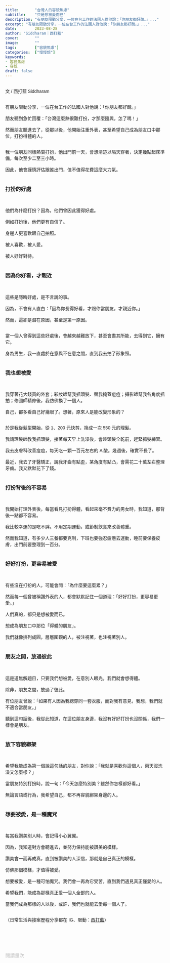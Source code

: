 ```yaml
---
title:       "台灣人的容貌焦慮"
subtitle:    "只是想被愛而已"
description: "有朋友限動分享，一位在台工作的法國人對他說：「你朋友都好醜。」..."
excerpt: "有朋友限動分享，一位在台工作的法國人對他說：「你朋友都好醜。」..."
date:        2023-08-28
author: "Siddharam｜西打藍"
cover:       ""
image:       ""
tags:        ["容貌焦慮"]
categories:  ["慢慢想"]
keywords:
- 容貌焦慮
- 容貌
draft: false
---
```


<article style="font-family: 'Noto Sans TC', '微軟正黑體', sans-serif; font-weight: 300;">

<br>文 / 西打藍 Siddharam<br><br>

有朋友限動分享，一位在台工作的法國人對他說：「你朋友都好醜。」<br><br>
朋友聽到急忙回覆：「台灣這麼熱很難打扮，才那麼隨興，怎了嗎！」<br><br>
然而朋友聽進去了，從那以後，他開始注重外表，甚至希望自己成為朋友口中那位，打扮得體的人。<br><br>

我一位朋友同樣熱衷打扮，他出門前一天，會想清楚以隔天穿著，決定幾點起床準備，每次至少二至三小時。<br><br>
因此，他會謹慎評估跟誰出門，值不值得花費這麼大力氣。<br><br>

<h3 class="article-h1-color">打扮的好處</h3><br>

他們為什麼打扮？因為，他們曾因此獲得好處。<br><br>
例如打扮後，他們更有自信了。<br><br>
身邊人更喜歡跟自己拍照。<br><br>
被人喜歡，被人愛。<br><br>
被人好好對待。<br><br>

<h3 class="article-h1-color">因為你好看，才親近</h3><br>

這些是隱晦好處，是不言說的事。<br><br>
因為，不會有人直白：「因為你長得好看，才跟你當朋友，才親近你。」<br><br>
然而，這卻是潛在原因，甚至是第一原因。<br><br>

當一個人曾得到這些好處後，會越來越難放下，甚至會盡其所能，去得到它，擁有它。<br><br>
身為男生，我一直處於在意與不在意之間，直到我去拍了形象照。<br><br>

<h3 class="article-h1-color">我也想被愛</h3><br>

我穿著花大錢買的外套；彩妝師幫我抓頭髮、替我掩蓋痘痘；攝影師幫我各角度抓拍；修圖師精修後，我仿佛換了一個人。<br><br>
自己，都多看自己好幾眼了。想著，原來人是能改變形象的？<br><br>

於是我從髮型開始，從 1、200 元快剪，換成一次 550 元的理髮。<br><br>
我請理髮師教我抓頭髮，接著每天早上洗澡後，會趁頭髮全乾前，趕緊抓髮練習。<br><br>
我去皮膚科改善痘痘，每天吃一顆一百元左右的 A 酸。幾週後，確實不長了。<br><br>
最近，我去了牙醫矯正，說我牙齒有點歪，某角度有點凸，會需花二十萬左右整理牙齒。我又默默花下了錢。<br><br>

<h3 class="article-h1-color">打扮背後的不容易</h3><br>

我開始打理外表後，每當看見打扮得體，看起來毫不費力的男女時，我知道，那背後一點都不容易。<br><br>
我比較幸運的是吃不胖。不用定期運動，或節制飲食來改善體重。<br><br>
然而我知道，有多少人三餐都要克制，下班也要強忍疲憊去運動，睡前要保養皮膚，出門前要整理到一百分。<br><br>


<h3 class="article-h1-color">好好打扮，更容易被愛</h3><br>

有些沒在打扮的人，可能會問：「為什麼要這麼累？」<br><br>
然而每一個曾被稱讚外表的人，都會默默記住一個道理：「好好打扮，更容易更愛。」<br><br>
人們真的，都只是想被愛而已。<br><br>
想成為朋友口中那位「得體的朋友」。<br><br>
我們就像排列成圓，層層圍觀的人，被注視著，也注視著別人。<br><br>

<h3 class="article-h1-color">朋友之間，放過彼此</h3><br>

這是道無解題目，只要我們想被愛，在意別人眼光，我們就會想得體。<br><br>
除非，朋友之間，放過了彼此。<br><br>
有位朋友曾說：「如果有人因為我總穿同一套衣服，而對我有意見，我想，我們就不適合當朋友。」<br><br>
聽到這句話後，我從此知道，在這位朋友身邊，我沒有好好打扮也沒關係，我們一樣會是朋友。<br><br>

<h3 class="article-h1-color">放下容貌綁架</h3><br>

希望我能成為第一個說這句話的朋友，對你說：「我就是喜歡你這個人，兩天沒洗澡又怎麼樣？」<br><br>
當朋友特別打扮時，說一句：「今天怎麼特別美？雖然你怎樣都好看。」<br><br>
無論言語或行為，我希望自己，都不再容貌綁架身邊的人。<br><br>

<h3 class="article-h1-color">想要被愛，是一種魔咒</h3><br>

每當我讚美別人時，會記得小心翼翼。<br><br>
因為，我知道對方會聽進去，並努力保持能被讚美的模樣。<br><br>
讚美會一而再成真，直到被讚美的人深信，那就是自己真正的模樣。<br><br>
仿佛那個模樣，才值得被愛。<br><br>
想要被愛，是一種可怕魔咒。我們會一再為它受苦，直到我們遇見真正懂愛的人。<br><br>
希望我們，能成為那樣真正愛一個人全部的人。<br><br>
當我們成為那樣的人以後，或許，我們也就能去愛每一個人了。<br><br>



（日常生活與接案歷程分享都在 IG、限動：<a href="https://www.instagram.com/sidd.blue/" target="_blank">西打藍</a>）<br><br>

<!-- <h3 class="article-h1-color"></h3><br> -->

<br><br><br>

</article>

<div style="color: #bfbfbf; font-size: 15px;" id="busuanzi_container_page_pv">
  閱讀量<span id="busuanzi_value_page_pv"></span>次
</div>

<script src="../../js/post.js"></script>
